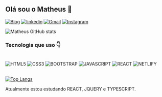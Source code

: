 ## Olá sou o Matheus 👋
[![Blog](https://img.shields.io/website?label=Matheusgama&style=for-the-badge&url=https://matheusgama.netlify.app/)](https://matheusgama.netlify.app/)
[![linkedin](https://img.shields.io/badge/LinkedIn-0077B5?style=for-the-badge&logo=linkedin&logoColor=white)](https://www.linkedin.com/in/matheus-g-21188b217/)
[![Gmail](https://img.shields.io/badge/Gmail-D14836?style=for-the-badge&logo=gmail&logoColor=white)](mailto:matheusmsg87@gmail.com)
[![Instagram](https://img.shields.io/badge/Instagram-E4405F?style=for-the-badge&logo=instagram&logoColor=white)](https://www.instagram.com/m7h3us/)

![Matheus GitHub stats](https://github-readme-stats.vercel.app/api?username=matthewsbecker&show_icons=true&theme=merko)

### Tecnologia que uso 👇

<div style="display: inline_block"><br/>
  <img align="center" alt="HTML5" src="https://img.shields.io/badge/HTML5-E34F26?style=for-the-badge&logo=html5&logoColor=white"/>
  <img align="center" alt="CSS3" src="https://img.shields.io/badge/CSS-239120?&style=for-the-badge&logo=css3&logoColor=white"/>
  <img align="center" alt="BOOTSTRAP" src="https://img.shields.io/badge/Bootstrap-563D7C?style=for-the-badge&logo=bootstrap&logoColor=white"/>
  <img align="center" alt="JAVASCRIPT" src="https://img.shields.io/badge/JavaScript-F7DF1E?style=for-the-badge&logo=javascript&logoColor=black"/>
  <img align="center" alt="REACT" src="https://img.shields.io/badge/React-20232A?style=for-the-badge&logo=react&logoColor=61DAFB"/>
  <img align="center" alt="NETLIFY" src="https://img.shields.io/badge/Netlify-00C7B7?style=for-the-badge&logo=netlify&logoColor=white"/>
</div><br/>

[![Top Langs](https://github-readme-stats.vercel.app/api/top-langs/?username=matthewsbecker&layout=compact)]()

Atualmente estou estudando REACT, JQUERY e TYPESCRIPT.
